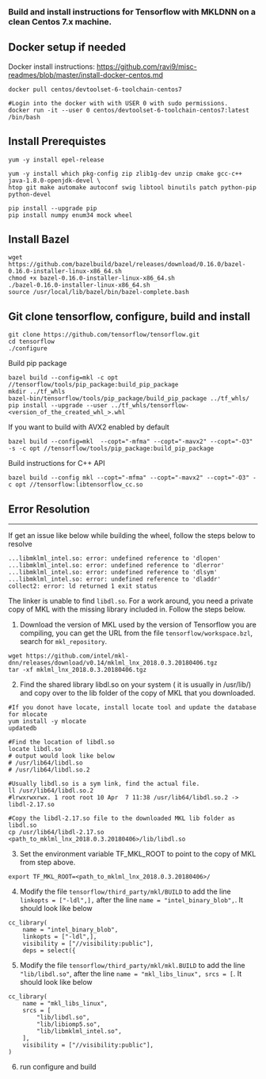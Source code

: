 ### Build and install instructions for Tensorflow with MKLDNN on a clean Centos 7.x machine.

Docker setup if needed 
------
Docker install instructions: https://github.com/ravi9/misc-readmes/blob/master/install-docker-centos.md
```
docker pull centos/devtoolset-6-toolchain-centos7  

#Login into the docker with with USER 0 with sudo permissions.
docker run -it --user 0 centos/devtoolset-6-toolchain-centos7:latest /bin/bash
```

Install Prerequistes 
------
```
yum -y install epel-release

yum -y install which pkg-config zip zlib1g-dev unzip cmake gcc-c++ java-1.8.0-openjdk-devel \
htop git make automake autoconf swig libtool binutils patch python-pip python-devel

pip install --upgrade pip
pip install numpy enum34 mock wheel
```

Install Bazel
------
```
wget https://github.com/bazelbuild/bazel/releases/download/0.16.0/bazel-0.16.0-installer-linux-x86_64.sh
chmod +x bazel-0.16.0-installer-linux-x86_64.sh
./bazel-0.16.0-installer-linux-x86_64.sh
source /usr/local/lib/bazel/bin/bazel-complete.bash
```

Git clone tensorflow, configure, build and install 
------
```
git clone https://github.com/tensorflow/tensorflow.git
cd tensorflow
./configure
```
Build pip package
```
bazel build --config=mkl -c opt //tensorflow/tools/pip_package:build_pip_package
mkdir ../tf_whls
bazel-bin/tensorflow/tools/pip_package/build_pip_package ../tf_whls/
pip install --upgrade --user ../tf_whls/tensorflow-<version_of_the_created_whl_>.whl
```
If you want to build with AVX2 enabled by default
```
bazel build --config=mkl  --copt="-mfma" --copt="-mavx2" --copt="-O3" -s -c opt //tensorflow/tools/pip_package:build_pip_package
```

Build instructions for C++ API
```
bazel build --config mkl --copt="-mfma" --copt="-mavx2" --copt="-O3" -c opt //tensorflow:libtensorflow_cc.so
```

Error Resolution 
------
---
If get an issue like below while building the wheel, follow the steps below to resolve
```
...libmklml_intel.so: error: undefined reference to 'dlopen'
...libmklml_intel.so: error: undefined reference to 'dlerror'
...libmklml_intel.so: error: undefined reference to 'dlsym'
...libmklml_intel.so: error: undefined reference to 'dladdr'
collect2: error: ld returned 1 exit status
```
The linker is unable to find `libdl.so`. For a work around, you need a private copy of MKL with the missing library included in. Follow the steps below.

1. Download the version of MKL used by the version of Tensorflow you are compiling, you can get the URL from the file `tensorflow/workspace.bzl`, search for `mkl_repository`.

```
wget https://github.com/intel/mkl-dnn/releases/download/v0.14/mklml_lnx_2018.0.3.20180406.tgz
tar -xf mklml_lnx_2018.0.3.20180406.tgz
```

2. Find the shared library libdl.so on your system ( it is usually in /usr/lib/) and copy over to the lib folder of the copy of MKL that you downloaded.
```
#If you donot have locate, install locate tool and update the database for mlocate
yum install -y mlocate
updatedb

#Find the location of libdl.so
locate libdl.so
# output would look like below
# /usr/lib64/libdl.so
# /usr/lib64/libdl.so.2

#Usually libdl.so is a sym link, find the actual file.
ll /usr/lib64/libdl.so.2 
#lrwxrwxrwx. 1 root root 10 Apr  7 11:38 /usr/lib64/libdl.so.2 -> libdl-2.17.so

#Copy the libdl-2.17.so file to the downloaded MKL lib folder as libdl.so
cp /usr/lib64/libdl-2.17.so <path_to_mklml_lnx_2018.0.3.20180406>/lib/libdl.so 
```
3. Set the environment variable TF_MKL_ROOT to point to the copy of MKL from step above.
```
export TF_MKL_ROOT=<path_to_mklml_lnx_2018.0.3.20180406>/
```

4. Modify the file `tensorflow/third_party/mkl/BUILD` to add the line `linkopts = ["-ldl",],` after the line  `name = "intel_binary_blob",`. It should look like below
```
cc_library(
    name = "intel_binary_blob",
    linkopts = ["-ldl",],
    visibility = ["//visibility:public"],
    deps = select({
```

5. Modify the file `tensorflow/third_party/mkl/mkl.BUILD` to add the line `"lib/libdl.so"`, after the line `name = "mkl_libs_linux", srcs = [`. It should look like below
```
cc_library(
    name = "mkl_libs_linux",
    srcs = [
        "lib/libdl.so",
        "lib/libiomp5.so",
        "lib/libmklml_intel.so",
    ],
    visibility = ["//visibility:public"],
)
```

6. run configure and build
